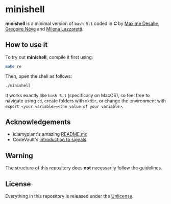 # minishell

**minishell** is a minimal version of ```bash 5.1``` coded in **C** by [Maxime Desalle](https://github.com/maxdesalle), [Gregoire Nève](https://github.com/s19gregoire) and [Milena Lazzaretti](https://github.com/m3zh).

## How to use it
To try out **minishell**, compile it first using:
```bash
make re
```
Then, open the shell as follows:
```bash
./minishell
```

It works exactly like ```bash 5.1``` (specifically on MacOS), so feel free to navigate using ```cd```, create folders with ```mkdir```, or change the environment with ```export <your variable>=<the value of your variable>```.

## Acknowledgements
- iciamyplant's amazing [README.md](https://github.com/iciamyplant/Minishell#readme)
- CodeVault's [introduction to signals](https://www.youtube.com/watch?v=5We_HtLlAbs)

## Warning
The structure of this repository does **not** necessarily follow the guidelines.

## License
Everything in this repository is released under the [Unlicense](https://github.com/maxdesalle/42/blob/main/LICENSE).
